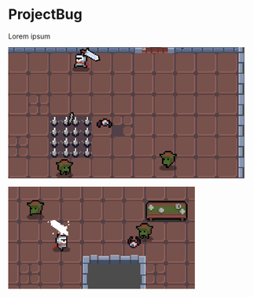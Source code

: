 # ProjectBug
Lorem ipsum

![Spikes](Screenshots/spikes.png)

![Charged attack](Screenshots/charged_attack.png)
